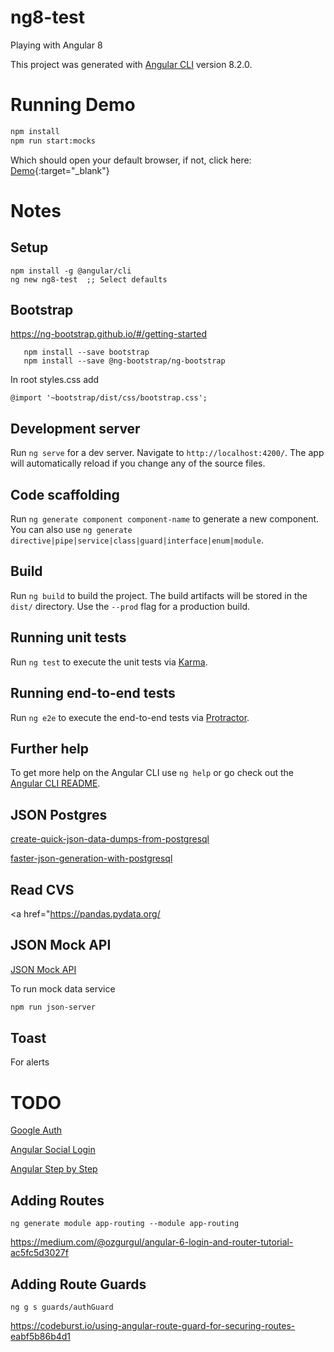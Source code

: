 # ng8-test
Playing with Angular 8

This project was generated with [Angular CLI](https://github.com/angular/angular-cli) version 8.2.0.

# Running Demo
```bash
npm install   
npm run start:mocks

```
Which should open your default browser, if not, click here:
[Demo](http://localhost:4200/){:target="_blank"}

# Notes
## Setup
```
npm install -g @angular/cli
ng new ng8-test  ;; Select defaults
```

## Bootstrap

https://ng-bootstrap.github.io/#/getting-started
```
   npm install --save bootstrap 
   npm install --save @ng-bootstrap/ng-bootstrap
```
In root styles.css add
```
@import '~bootstrap/dist/css/bootstrap.css';
```

## Development server

Run `ng serve` for a dev server. Navigate to `http://localhost:4200/`. The app will automatically reload if you change any of the source files.

## Code scaffolding

Run `ng generate component component-name` to generate a new component. You can also use `ng generate directive|pipe|service|class|guard|interface|enum|module`.

## Build

Run `ng build` to build the project. The build artifacts will be stored in the `dist/` directory. Use the `--prod` flag for a production build.

## Running unit tests

Run `ng test` to execute the unit tests via [Karma](https://karma-runner.github.io).

## Running end-to-end tests

Run `ng e2e` to execute the end-to-end tests via [Protractor](http://www.protractortest.org/).

## Further help

To get more help on the Angular CLI use `ng help` or go check out the [Angular CLI README](https://github.com/angular/angular-cli/blob/master/README.md).

## JSON Postgres

<a href="https://hashrocket.com/blog/posts/create-quick-json-data-dumps-from-postgresql" target="_blank">create-quick-json-data-dumps-from-postgresql</a> 


<a href="https://hashrocket.com/blog/posts/faster-json-generation-with-postgresql" target="_blank">faster-json-generation-with-postgresql</a> 

## Read CVS

<a href="https://pandas.pydata.org/

## JSON Mock API
<a href="https://www.genuitec.com/set-use-fake-rest-api-angular/" target="_blank">JSON Mock API</a>   

To run mock data service
```bash
npm run json-server
```

## Toast
For alerts

# TODO
<a href="https://codinglatte.com/amp/posts/angular/sign-in-with-google-angular/" target="_blank">Google Auth</a>    

<a href="https://www.npmjs.com/package/angularx-social-login" target="_blank">Angular Social Login</a>    

<a href="https://angular-templates.io/tutorials/about/learn-angular-from-scratch-step-by-step" target="_blank">Angular Step by Step</a>    
  

## Adding Routes
```
ng generate module app-routing --module app-routing
```
https://medium.com/@ozgurgul/angular-6-login-and-router-tutorial-ac5fc5d3027f

## Adding Route Guards
```
ng g s guards/authGuard
```
https://codeburst.io/using-angular-route-guard-for-securing-routes-eabf5b86b4d1
